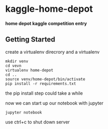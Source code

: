 # kaggle-home-depot
#### home depot kaggle competition entry
## Getting Started

create a virtualenv direcrory and a virtualenv

```
mkdir venv
cd vevn
virtualenv home-depot
cd ..
source venv/home-depot/bin/activate
pip install -r requirements.txt
```

the pip install step could take a while

now we can start up our notebook with jupyter

```
jupyter notebook
```

use ctrl+c to shut down server
